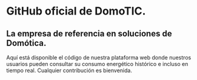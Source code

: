 # GitHub oficial de DomoTIC. 
## La empresa de referencia en soluciones de Domótica.
Aquí está disponible el código de nuestra plataforma web donde nuestros usuarios pueden consultar su consumo energético histórico e incluso en tiempo real.
Cualquier contribución es bienvenida.
